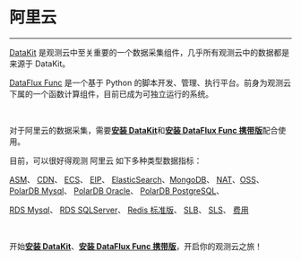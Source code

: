 # 阿里云

---

[DataKit](../../datakit/) 是观测云中至关重要的一个数据采集组件，几乎所有观测云中的数据都是来源于 DataKit。

[DataFlux Func](../../dataflux-func/) 是一个基于 Python 的脚本开发、管理、执行平台。前身为观测云下属的一个函数计算组件，目前已成为可独立运行的系统。

<br />

对于阿里云的数据采集，需要[**安装 DataKit**](../../datakit/datakit-install.md)和[**安装 DataFlux Func 携带版**](../../dataflux-func/maintenance-guide-installation.md)配合使用。

目前，可以很好得观测 阿里云 如下多种类型数据指标：

[ASM](aliyun-asm.md)、 [CDN](aliyun-cdn.md)、 [ECS](aliyun-ecs.md)、 [EIP](aliyun-eip.md)、 [ElasticSearch](aliyun-es.md)、[MongoDB](aliyun-mongodb.md)、 [NAT](aliyun-nat.md)、[OSS](aliyun-oss.md)、 [PolarDB Mysql](aliyun-mysql.md)、 [PolarDB Oracle](aliyun-oracle.md)、 [PolarDB PostgreSQL](aliyun-postgresql.md)、

[RDS Mysql](aliyun-rds-mysql.md)、 [RDS SQLServer](aliyun-rds-sqlserver.md)、 [Redis 标准版](aliyun-redis.md)、 [SLB](aliyun-slb.md)、 [SLS](aliyun-sls.md)、 [费用](aliyun-charges.md)


<br/>

开始[**安装 DataKit**](../../datakit/datakit-install.md)、[**安装 DataFlux Func 携带版**](../../dataflux-func/maintenance-guide-installation.md)，开启你的观测云之旅！
